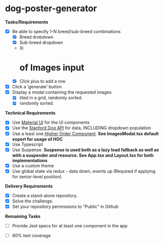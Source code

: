 # dog-poster-generator

**Tasks/Requirements**
- [x] Be able to specify 1-N breed/sub-breed combinations
    - [x] Breed drobdown
    - [x] Sub-breed dropdown
    - [x] # of Images input    
    - [x] Click plus to add a row
- [x] Click a 'generate' button
- [x] Display a modal containing the requested images
    - [x] tiled in a grid, randomly sorted.
    - [x] randomly sorted.
        
**Technical Requirements**
- [x] Use [Material UI](https://material-ui.com/) for the UI components
- [x] Use the [Stanford Dog API](https://dog.ceo/dog-api/documentation/) for data, INCLUDING dropdown population 
- [x] Use a least one [Higher Order Component](https://reactjs.org/docs/higher-order-components.html). **See ImagesModal.tsx default export for usage of HOC**
- [x] Use Typescript
- [x] Use Suspense. **Suspense is used both as a lazy load fallback as well as with a suspender and resource.  See App.tsx and Layout.tsx for both implementations**
- [x] Use a custom theme
- [x] Use global state via redux - data down, events up (Required if applying for senior-level position)

**Delivery Requirements**
- [x] Create a stand-alone repository.
- [x] Solve the challenge.
- [x] Set your repository permissions to "Public" in Github

**Remaining Tasks**
- [ ] Provide Jest specs for at least one component in the app
- [ ] 80% test coverage


